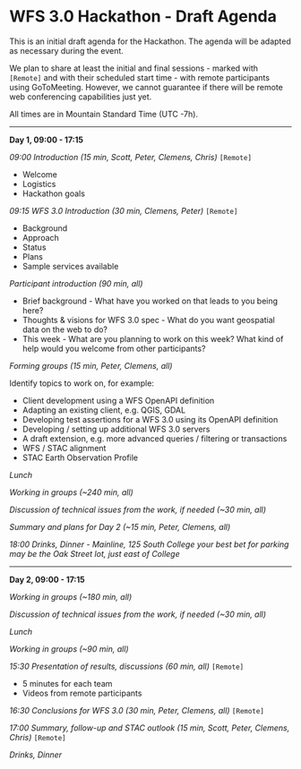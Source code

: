 # WFS 3.0 Hackathon - Draft Agenda

This is an initial draft agenda for the Hackathon. The agenda will be adapted as necessary during the event.

We plan to share at least the initial and final sessions - marked with `[Remote]` and with their scheduled start time - with remote participants using GoToMeeting. However, we cannot guarantee if there will be remote web conferencing capabilities just yet. 

All times are in Mountain Standard Time (UTC -7h).

---
**Day 1, 09:00 - 17:15**

*09:00 Introduction (15 min, Scott, Peter, Clemens, Chris)* `[Remote]`

* Welcome
* Logistics
* Hackathon goals

*09:15 WFS 3.0 Introduction (30 min, Clemens, Peter)* `[Remote]`

* Background
* Approach
* Status
* Plans
* Sample services available

*Participant introduction (90 min, all)*

* Brief background - What have you worked on that leads to you being here?
* Thoughts & visions for WFS 3.0 spec - What do you want geospatial data on the web to do? 
* This week - What are you planning to work on this week? What kind of help would you welcome from other participants?

*Forming groups (15 min, Peter, Clemens, all)*

Identify topics to work on, for example:

* Client development using a WFS OpenAPI definition
* Adapting an existing client, e.g. QGIS, GDAL
* Developing test assertions for a WFS 3.0 using its OpenAPI definition 
* Developing / setting up additional WFS 3.0 servers
* A draft extension, e.g. more advanced queries / filtering or transactions
* WFS / STAC alignment
* STAC Earth Observation Profile

*Lunch*

*Working in groups (~240 min, all)*

*Discussion of technical issues from the work, if needed (~30 min, all)*

*Summary and plans for Day 2 (~15 min, Peter, Clemens, all)*

*18:00 Drinks, Dinner - Mainline, 125 South College*
*your best bet for parking may be the Oak Street lot, just east of College*

---
**Day 2, 09:00 - 17:15**

*Working in groups (~180 min, all)*

*Discussion of technical issues from the work, if needed (~30 min, all)*

*Lunch*

*Working in groups (~90 min, all)*

*15:30 Presentation of results, discussions (60 min, all)* `[Remote]`

* 5 minutes for each team
* Videos from remote participants

*16:30 Conclusions for WFS 3.0 (30 min, Peter, Clemens, all)* `[Remote]`

*17:00 Summary, follow-up and STAC outlook (15 min, Scott, Peter, Clemens, Chris)* `[Remote]`

*Drinks, Dinner*

